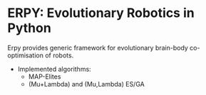 # ERPY: Evolutionary Robotics in Python

Erpy provides generic framework for evolutionary brain-body co-optimisation of robots.

- Implemented algorithms:
  - MAP-Elites
  - (Mu+Lambda) and (Mu,Lambda) ES/GA
